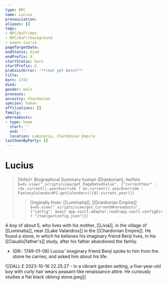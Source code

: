 ```yaml
---
type: NPC
name: Lucius
pronouciation:
aliases: []
tags:
- NPC/DuFr/met
- NPC/DuFr/background
- event-source
pageTargetDate:
endStatus: died
endPrefix: d.
startStatus: born
startPrefix: b.
preExistError: '**(not yet born)**'
title:
born: 1743
died:
gender: male
pronouns:
ancestry: Chardonian
species: human
affiliations: []
family:
whereabouts:
- type: home
  start: ''
  end: ''
  location: Luminatia, Chardonian Empire
lastSeenByParty: []
---
```

# Lucius
>[!info]+ Biographical Summary
>human (Drankorian), he/him
>`$=dv.view("_scripts/view/get_PageDatedValue", {"currentYear" : (dv.current().yearOverride ? dv.current().yearOverride : FantasyCalendarAPI.getCalendars()[0].current.year)})`
>> Originally from: [[Luminatia]], [[Drankorian Empire]]
>> `$=dv.view("_scripts/view/get_CurrentWhereabouts", {"config": await app.vault.adapter.read(app.vault.configDir + "/taelgarConfig.json")})`

A boy of about 5, who lives with his mother, [[Livia]], in the village of [[Luminatia]], near [[Lake Valandros]] in the [[Chardonian Empire]]. He found a stone, in which he believes his imaginary friend Benji lives, in his [[Claudio|father's]] study, after his father abandoned the family. 

- (DR:: 1749-01-08) Lucius' imaginary friend Benji spoke to him from the stone he carries, and asked him about his life. 

![[DALL·E 2023-10-16 22.25.27 - In a vibrant garden setting, a five-year-old boy with curly hair wears peasant-like renaissance attire. He curiously studies a flat black oblong stone.jpeg]]